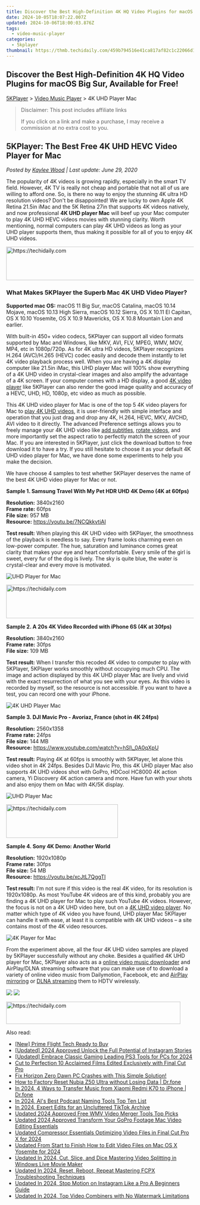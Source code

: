 ```yaml
---
title: Discover the Best High-Definition 4K HQ Video Plugins for macOS Big Sur, Available for Free!
date: 2024-10-05T18:07:22.007Z
updated: 2024-10-06T18:00:03.876Z
tags:
  - video-music-player
categories:
  - 5kplayer
thumbnail: https://thmb.techidaily.com/459b794516e41ca817af82c1c22066d193c455f4891dd7a8e040210befb5bf6c.jpg
---
```


## Discover the Best High-Definition 4K HQ Video Plugins for macOS Big Sur, Available for Free!

[5KPlayer](https://tools.techidaily.com/5kplayer/products/) \> [Video Music Player](https://tools.techidaily.com/5kplayer/video-music-player/) \> 4K UHD Player Mac

>  Disclaimer: This post includes affiliate links
>
>  If you click on a link and make a purchase, I may receive a commission at no extra cost to you.
>

## 5KPlayer: The Best Free 4K UHD HEVC Video Player for Mac

 _Posted by [Kaylee Wood](https://www.quora.com/profile/Amanda-Hu-21) | Last update: June 29, 2020_

The popularity of 4K videos is growing rapidly, especially in the smart TV field. However, 4K TV is really not cheap and portable that not all of us are willing to afford one. So, is there no way to enjoy the stunning 4K ultra HD resolution videos? Don't be disappointed! We are lucky to own Apple 4K Retina 21.5in iMac and the 5K Retina 27in that supports 4K videos natively, and now professional **4K UHD player Mac** will beef up your Mac computer to play 4K UHD HEVC videos movies with stunning clarity. Worth mentioning, normal computers can play 4K UHD videos as long as your UHD player supports them, thus making it possible for all of you to enjoy 4K UHD videos.

<!-- affiliate ads begin -->
<a href="https://appsumo.8odi.net/c/5597632/2151858/7443" target="_top" id="2151858">
  <img src="//a.impactradius-go.com/display-ad/7443-2151858" border="0" alt="https://techidaily.com" width="600" height="90"/>
</a>
<img height="0" width="0" src="https://appsumo.8odi.net/i/5597632/2151858/7443" style="position:absolute;visibility:hidden;" border="0" />
<!-- affiliate ads end -->

### What Makes 5KPlayer the Superb Mac 4K UHD Video Player?

**Supported mac OS:** macOS 11 Big Sur, macOS Catalina, macOS 10.14 Mojave, macOS 10.13 High Sierra, macOS 10.12 Sierra, OS X 10.11 El Capitan, OS X 10.10 Yosemite, OS X 10.9 Mavericks, OS X 10.8 Mountain Lion and earlier.

With built-in 450+ video codecs, 5KPlayer can support all video formats supported by Mac and Windows, like MKV, AVI, FLV, MPEG, WMV, MOV, MP4, etc in 1080p/720p. As for 4K ultra HD videos, 5KPlayer recognizes H.264 (AVC)/H.265 (HEVC) codec easily and decode them instantly to let 4K video playback process well. When you are having a 4K display computer like 21.5in iMac, this UHD player Mac will 100% show everything of a 4K UHD video in crystal-clear images and also amplify the advantage of a 4K screen. If your computer comes with a HD display, a good [4K video player](https://tools.techidaily.com/5kplayer/video-music-player/) like 5KPlayer can also render the good image quality and accuracy of a HEVC, UHD, HD, 1080p, etc video as much as possible.

This 4K UHD video player for Mac is one of the top 5 4K video players for Mac to [play 4K UHD videos](https://tools.techidaily.com/5kplayer/video-music-player/), it is user-friendly with simple interface and operation that you just drag and drop any 4K, H.264, HEVC, MKV, AVCHD, AVI video to it directly. The advanced Preference settings allows you to freely manage your 4K UHD video like [add subtitles](https://tools.techidaily.com/5kplayer/video-music-player/), [rotate videos](https://tools.techidaily.com/5kplayer/video-music-player/), and more importantly set the aspect ratio to perfectly match the screen of your Mac. If you are interested in 5KPlayer, just click the download button to free download it to have a try. If you still hesitate to choose it as your default 4K UHD video player for Mac, we have done some experiments to help you make the decision.

We have choose 4 samples to test whether 5KPlayer deserves the name of the best 4K UHD video player for Mac or not.

**Sample 1\. Samsung Travel With My Pet HDR UHD 4K Demo (4K at 60fps)**

**Resolution:** 3840x2160  
**Frame rate:** 60fps  
**File size:** 957 MB  
**Resource:** https://youtu.be/7NCQkkvtiAI

**Test result:** When playing this 4K UHD video with 5KPlayer, the smoothness of the playback is needless to say. Every frame looks charming even on low-power computer. The hue, saturation and luminance comes great clarity that makes your eye and heart comfortable. Every smile of the girl is sweet, every fur of the dog is lively. The sky is quite blue, the water is crystal-clear and every move is motivated.

![UHD Player for Mac](https://www.5kplayer.com/video-music-player/img/samsung-4k-video.jpg) 

<!-- affiliate ads begin -->
<a href="https://imp.i357552.net/c/5597632/857865/11832" target="_top" id="857865">
  <img src="//a.impactradius-go.com/display-ad/11832-857865" border="0" alt="https://techidaily.com" width="728" height="90"/>
</a>
<img height="0" width="0" src="https://imp.i357552.net/i/5597632/857865/11832" style="position:absolute;visibility:hidden;" border="0" />
<!-- affiliate ads end -->

**Sample 2\. A 20s 4K Video Recorded with iPhone 6S (4K at 30fps)**

**Resolution:** 3840x2160  
**Frame rate:** 30fps  
**File size:** 109 MB

**Test result:** When I transfer this recoded 4K video to computer to play with 5KPlayer, 5KPlayer works smoothly without occupying much CPU. The image and action displayed by this 4K UHD player Mac are lively and vivid with the exact resurrection of what you see with your eyes. As this video is recorded by myself, so the resource is not accessible. If you want to have a test, you can record one with your iPhone.

![4K UHD Player Mac](https://www.5kplayer.com/video-music-player/img/iphone-4k-video.jpg) 

**Sample 3\. DJI Mavic Pro - Avoriaz, France (shot in 4K 24fps)**

**Resolution:** 2560x1358  
**Frame rate:** 24fps  
**File size:** 144 MB  
**Resource:** https://www.youtube.com/watch?v=hSI\_0A0qXpU

**Test result:** Playing 4K at 60fps is smoothly with 5KPlayer, let alone this video shot in 4K 24fps. Besides DJI Mavic Pro, this 4K UHD player Mac also supports 4K UHD videos shot with GoPro, HDCool HC8000 4K action camera, Yi Discovery 4K action camera and more. Have fun with your shots and also enjoy them on Mac with 4K/5K display.

![UHD Player Mac](https://www.5kplayer.com/video-music-player/img/dji-mavic-pro-4k.jpg) 

<!-- affiliate ads begin -->
<a href="https://aligracehair.sjv.io/c/5597632/1886044/19272" target="_top" id="1886044">
  <img src="//a.impactradius-go.com/display-ad/19272-1886044" border="0" alt="https://techidaily.com" width="300" height="90"/>
</a>
<img height="0" width="0" src="https://aligracehair.sjv.io/i/5597632/1886044/19272" style="position:absolute;visibility:hidden;" border="0" />
<!-- affiliate ads end -->

**Sample 4\. Sony 4K Demo: Another World**

**Resolution:** 1920x1080p  
**Frame rate:** 30fps  
**File size:** 54 MB  
**Resource:** https://youtu.be/xcJtL7QggTI

**Test result:** I'm not sure if this video is the real 4K video, for its resolution is 1920x1080p. As most YouTube 4K videos are of this kind, probably you are finding a 4K UHD player for Mac to play such YouTube 4K videos. However, the focus is not on a 4K UHD video here, but on a [4K UHD video player](https://tools.techidaily.com/5kplayer/video-music-player/). No matter which type of 4K video you have found, UHD player Mac 5KPlayer can handle it with ease, at least it is compatible with 4K UHD videos – a site contains most of the 4K video resources.

![4K Player for Mac](https://www.5kplayer.com/video-music-player/img/sony-4k-video.jpg) 

From the experiment above, all the four 4K UHD video samples are played by 5KPlayer successfully without any choke. Besides a qualified 4K UHD player for Mac, 5KPlayer also acts as a [online video music downloader](https://tools.techidaily.com/5kplayer/youtube-download/) and AirPlay/DLNA streaming software that you can make use of to download a variety of online video music from Dailymotion, Facebook, etc and [AirPlay mirroring](https://tools.techidaily.com/5kplayer/airplay/) or [DLNA streaming](https://tools.techidaily.com/5kplayer/dlna/) them to HDTV wirelessly. 

[![](https://www.5kplayer.com/video-music-player/../button/freedownbackmac.png)](https://tools.techidaily.com/5kplayer/products/) [![](https://www.5kplayer.com/video-music-player/../button/freedownwhitewin.png)](https://tools.techidaily.com/5kplayer/products/)

<!-- affiliate ads begin -->
<a href="https://bluettius.sjv.io/c/5597632/2139118/17108" target="_top" id="2139118">
  <img src="//a.impactradius-go.com/display-ad/17108-2139118" border="0" alt="https://techidaily.com" width="468" height="60"/>
</a>
<img height="0" width="0" src="https://bluettius.sjv.io/i/5597632/2139118/17108" style="position:absolute;visibility:hidden;" border="0" />
<!-- affiliate ads end -->

<ins class="adsbygoogle"
     style="display:block"
     data-ad-format="autorelaxed"
     data-ad-client="ca-pub-7571918770474297"
     data-ad-slot="1223367746"></ins>

<ins class="adsbygoogle"
     style="display:block"
     data-ad-client="ca-pub-7571918770474297"
     data-ad-slot="8358498916"
     data-ad-format="auto"
     data-full-width-responsive="true"></ins>

<span class="atpl-alsoreadstyle">Also read:</span>
<div><ul>
<li><a href="https://extra-guidance.techidaily.com/new-prime-flight-tech-ready-to-buy/"><u>[New] Prime Flight Tech Ready to Buy</u></a></li>
<li><a href="https://instagram-videos.techidaily.com/updated-2024-approved-unlock-the-full-potential-of-instagram-stories/"><u>[Updated] 2024 Approved Unlock the Full Potential of Instagram Stories</u></a></li>
<li><a href="https://screen-sharing-recording.techidaily.com/updated-embrace-classic-gaming-leading-ps3-tools-for-pcs-for-2024/"><u>[Updated] Embrace Classic Gaming Leading PS3 Tools for PCs for 2024</u></a></li>
<li><a href="https://ai-vdieo-software.techidaily.com/cut-to-perfection-10-acclaimed-films-edited-exclusively-with-final-cut-pro/"><u>Cut to Perfection 10 Acclaimed Films Edited Exclusively with Final Cut Pro</u></a></li>
<li><a href="https://win-answers.techidaily.com/fix-horizon-zero-dawn-pc-crashes-with-this-simple-solution/"><u>Fix Horizon Zero Dawn PC Crashes with This Simple Solution!</u></a></li>
<li><a href="https://techidaily.com/how-to-factory-reset-nubia-z50-ultra-without-losing-data-drfone-by-drfone-reset-android-reset-android/"><u>How to Factory Reset Nubia Z50 Ultra without Losing Data | Dr.fone</u></a></li>
<li><a href="https://android-transfer.techidaily.com/in-2024-4-ways-to-transfer-music-from-xiaomi-redmi-k70-to-iphone-drfone-by-drfone-transfer-from-android-transfer-from-android/"><u>In 2024, 4 Ways to Transfer Music from Xiaomi Redmi K70 to iPhone | Dr.fone</u></a></li>
<li><a href="https://extra-resources.techidaily.com/in-2024-ais-best-podcast-naming-tools-top-ten-list/"><u>In 2024, AI's Best Podcast Naming Tools Top Ten List</u></a></li>
<li><a href="https://some-techniques.techidaily.com/in-2024-expert-edits-for-an-uncluttered-tiktok-archive/"><u>In 2024, Expert Edits for an Uncluttered TikTok Archive</u></a></li>
<li><a href="https://video-creation-software.techidaily.com/updated-2024-approved-free-wmv-video-merger-tools-top-picks/"><u>Updated 2024 Approved Free WMV Video Merger Tools Top Picks</u></a></li>
<li><a href="https://video-creation-software.techidaily.com/updated-2024-approved-transform-your-gopro-footage-mac-video-editing-essentials/"><u>Updated 2024 Approved Transform Your GoPro Footage Mac Video Editing Essentials</u></a></li>
<li><a href="https://video-creation-software.techidaily.com/updated-compressor-essentials-optimizing-video-files-in-final-cut-pro-x-for-2024/"><u>Updated Compressor Essentials Optimizing Video Files in Final Cut Pro X for 2024</u></a></li>
<li><a href="https://video-creation-software.techidaily.com/updated-from-start-to-finish-how-to-edit-video-files-on-mac-os-x-yosemite-for-2024/"><u>Updated From Start to Finish How to Edit Video Files on Mac OS X Yosemite for 2024</u></a></li>
<li><a href="https://video-creation-software.techidaily.com/updated-in-2024-cut-slice-and-dice-mastering-video-splitting-in-windows-live-movie-maker/"><u>Updated In 2024, Cut, Slice, and Dice Mastering Video Splitting in Windows Live Movie Maker</u></a></li>
<li><a href="https://video-creation-software.techidaily.com/updated-in-2024-reset-reboot-repeat-mastering-fcpx-troubleshooting-techniques/"><u>Updated In 2024, Reset, Reboot, Repeat Mastering FCPX Troubleshooting Techniques</u></a></li>
<li><a href="https://video-creation-software.techidaily.com/updated-in-2024-stop-motion-on-instagram-like-a-pro-a-beginners-guide/"><u>Updated In 2024, Stop Motion on Instagram Like a Pro A Beginners Guide</u></a></li>
<li><a href="https://video-creation-software.techidaily.com/updated-in-2024-top-video-combiners-with-no-watermark-limitations/"><u>Updated In 2024, Top Video Combiners with No Watermark Limitations</u></a></li>
</ul></div>

